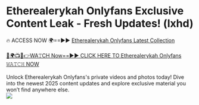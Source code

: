 # Etherealerykah Onlyfans Exclusive Content Leak - Fresh Updates! (lxhd)

🔥 ACCESS NOW 🌍==►► <a href="https://tinyurl.com/kvy9nzfs" rel="nofollow">Etherealerykah Onlyfans Latest Collection</a>
<br><br>
[🔴🌍📺📱👉WA𝚃CH Now==►► CLICK HERE TO Etherealerykah Onlyfans 𝚆𝙰𝚃𝙲𝙷 NOW](https://tinyurl.com/kvy9nzfs)
<br><br>
Unlock Etherealerykah Onlyfans's private videos and photos today! Dive into the newest 2025 content updates and explore exclusive material you won’t find anywhere else.
<br>
<a href="https://tinyurl.com/kvy9nzfs" rel="nofollow" data-target="animated-image.originalLink"><img src="https://camo.githubusercontent.com/8a4f000d20f83aca3bf7ec5f350d767afa0574a8a352519fd8cfa583a6f93a33/68747470733a2f2f692e696d6775722e636f6d2f644a486b345a712e676966" data-canonical-src="https://i.imgur.com/dJHk4Zq.gif" style="max-width: 100%; display: inline-block;" data-target="animated-image.originalImage"></a>
<br>
